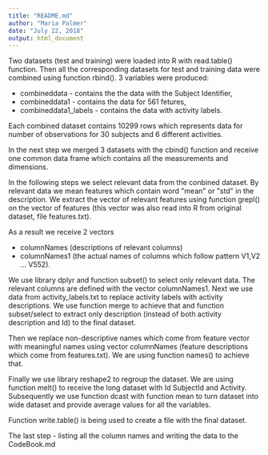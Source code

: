 ```yaml
---
title: "README.md"
author: "Maria Palmer"
date: "July 22, 2018"
output: html_document
---
```

 
 Two datasets (test and training) were loaded into R with read.table() function. 
 Then all the corresponding datasets for test and training data were combined using function rbind(). 
 3 variables were produced: 
 * combineddata - contains the the data with the Subject Identifier, 
 * combineddata1 - contains the data for 561 fetures, 
 * combineddata1_labels - contains the data with activity labels.
 
 Each combined dataset contains 10299 rows which represents data for number of observations for 30 subjects and 6 different activities.
 
 In the next step we merged 3 datasets with the cbind() function and receive one common data frame which contains all the measurements and dimensions.
 
 In the following steps we select relevant data from the conbined dataset. 
 By relevant data we mean features which contain word "mean" or "std" in the description.
 We extract the vector of relevant features using function grepl() on the vector of features (this vector was also read into R from original dataset, file features.txt). 
 
 As a result we receive 2 vectors 
 * columnNames (descriptions of relevant columns) 
 * columnNames1 (the actual names of columns which follow pattern V1,V2 ... V552).
 
 We use library dplyr and function subset() to select only relevant data. The relevant columns are defined with the vector columnNames1.
 Next we use data from activity_labels.txt to replace activity labels with activity descriptions. We use function merge to achieve that and function subset/select to extract only description (instead of both activity description and Id) to the final dataset.
 
 Then we replace non-descriptive names which come from feature vector with meaningful names using vector columnNames (feature descriptions which come from features.txt). We are using function names() to achieve that.
 
 Finally we use library reshape2 to regroup the dataset. We are using function melt() to receive the long dataset with Id SubjectId and Activity. Subsequently we use function dcast with function mean to turn dataset into wide dataset and provide average values for all the variables.
 
 Function write.table() is being used to create a file with the final dataset.
 
 The last step - listing all the column names and writing the data to the CodeBook.md
 
 
 